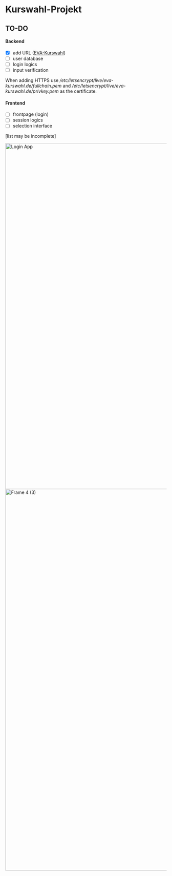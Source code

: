 # Kurswahl-Projekt

## TO-DO

#### Backend

- [x] add URL ([EVA-Kurswahl](http://eva-kurswahl.de/))
- [ ] user database
- [ ] login logics
- [ ] input verification

When adding HTTPS use */etc/letsencrypt/live/eva-kurswahl.de/fullchain.pem* and */etc/letsencrypt/live/eva-kurswahl.de/privkey.pem* as the certificate.

#### Frontend

- [ ] frontpage (login)
- [ ] session logics
- [ ] selection interface

[list may be incomplete]

<img width="1080" alt="Login App" src="https://user-images.githubusercontent.com/51282810/135918582-856450ac-372e-48be-b717-b22275c36579.png">

<img width="1192" alt="Frame 4 (3)" src="https://user-images.githubusercontent.com/51282810/136038370-607f5389-ca07-4b39-a7e2-186c5458fc40.png">

